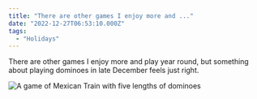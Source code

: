 ```yaml
---
title: "There are other games I enjoy more and ..."
date: "2022-12-27T06:53:10.000Z"
tags: 
  - "Holidays"
---
```


There are other games I enjoy more and play year round, but something about playing dominoes in late December feels just right.

![A game of Mexican Train with five lengths of dominoes](/img/note-images/6afe06da78.jpg)
